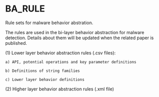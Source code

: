 # BA_RULE
 Rule sets for malware behavior abstration.
 
 The rules are used in the bi-layer behavior abstraction for malware detection. Details about them will be updated when the related paper is published. 

(1) Lower layer behavior abstraction rules (.csv files):

	a) API, potential operations and key parameter definitions
	
	b) Definitions of string families
	
	c) Lower layer behavior definitions
	
(2) Higher layer behavior abstraction rules (.xml file)
